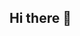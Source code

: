 ## Hi there 👋

<!--
**zubairtusar/zubairtusar** is a ✨ _special_ ✨ repository because its `# Zubair Rahman Tusar - Portfolio Website

A modern, responsive portfolio website built with React and TypeScript, showcasing professional experience, academic achievements, projects, and skills.

## 🚀 Live Demo

Visit the live portfolio: [https://zubairtusar.github.io/zubairtusar](https://zubairtusar.github.io/zubairtusar)

## 🏗️ Built With

- **React 18** with TypeScript
- **React Router** for navigation
- **CSS3** with modern gradients and animations
- **GitHub Pages** for hosting
- **GitHub Actions** for automated deployment

## 📱 Features

- **Responsive Design** - Works on desktop, tablet, and mobile
- **Modern UI/UX** - Clean, professional layout with smooth animations
- **Single Page Application** - Fast navigation between sections
- **SEO Optimized** - Proper meta tags and structure
- **Accessible** - WCAG compliant design

## 🛠️ Development

### Prerequisites

- Node.js (v16 or higher)
- npm or yarn

### Installation

```bash
# Clone the repository
git clone https://github.com/zubairtusar/zubairtusar.git

# Navigate to project directory
cd zubairtusar

# Install dependencies
npm install

# Start development server
npm start
```

### Available Scripts

- `npm start` - Start development server
- `npm build` - Build for production
- `npm test` - Run tests
- `npm run deploy` - Deploy to GitHub Pages

## 📄 License

This project is open source and available under the [MIT License](LICENSE).

## 👤 Contact

- **Email**: [zubairrahman@iut-dhaka.edu](mailto:zubairrahman@iut-dhaka.edu)
- **LinkedIn**: [linkedin.com/in/ztusar](https://linkedin.com/in/ztusar)
- **GitHub**: [github.com/zubairtusar](https://github.com/zubairtusar)
- **Google Scholar**: [Google Scholar Profile](https://scholar.google.com/citations?user=nRQqx3wAAAAJ)

---

Built with ❤️ by Zubair Rahman Tusar` (this file) appears on your GitHub profile.

Here are some ideas to get you started:

- 🔭 I’m currently working on ...
- 🌱 I’m currently learning ...
- 👯 I’m looking to collaborate on ...
- 🤔 I’m looking for help with ...
- 💬 Ask me about ...
- 📫 How to reach me: ...
- 😄 Pronouns: ...
- ⚡ Fun fact: ...
-->
